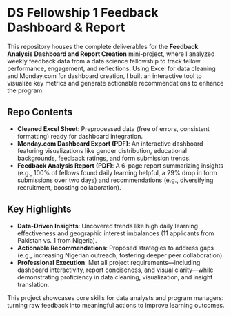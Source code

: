 

# DS Fellowship 1 Feedback Dashboard & Report  

This repository houses the complete deliverables for the **Feedback Analysis Dashboard and Report Creation** mini-project, where I analyzed weekly feedback data from a data science fellowship to track fellow performance, engagement, and reflections. Using Excel for data cleaning and Monday.com for dashboard creation, I built an interactive tool to visualize key metrics and generate actionable recommendations to enhance the program.  


## Repo Contents  
- **Cleaned Excel Sheet**: Preprocessed data (free of errors, consistent formatting) ready for dashboard integration.  
- **Monday.com Dashboard Export (PDF)**: An interactive dashboard featuring visualizations like gender distribution, educational backgrounds, feedback ratings, and form submission trends.  
- **Feedback Analysis Report (PDF)**: A 6-page report summarizing insights (e.g., 100% of fellows found daily learning helpful, a 29% drop in form submissions over two days) and recommendations (e.g., diversifying recruitment, boosting collaboration).  


## Key Highlights  
- **Data-Driven Insights**: Uncovered trends like high daily learning effectiveness and geographic interest imbalances (11 applicants from Pakistan vs. 1 from Nigeria).  
- **Actionable Recommendations**: Proposed strategies to address gaps (e.g., increasing Nigerian outreach, fostering deeper peer collaboration).  
- **Professional Execution**: Met all project requirements—including dashboard interactivity, report conciseness, and visual clarity—while demonstrating proficiency in data cleaning, visualization, and insight translation.  


This project showcases core skills for data analysts and program managers: turning raw feedback into meaningful actions to improve learning outcomes.  
